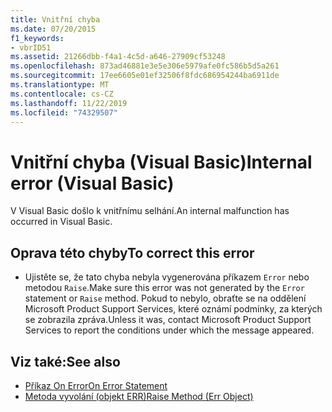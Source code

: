 ```yaml
---
title: Vnitřní chyba
ms.date: 07/20/2015
f1_keywords:
- vbrID51
ms.assetid: 21266dbb-f4a1-4c5d-a646-27909cf53248
ms.openlocfilehash: 873ad46881e3e5e306e5979afe0fc586b5d5a261
ms.sourcegitcommit: 17ee6605e01ef32506f8fdc686954244ba6911de
ms.translationtype: MT
ms.contentlocale: cs-CZ
ms.lasthandoff: 11/22/2019
ms.locfileid: "74329507"
---
```

# <a name="internal-error-visual-basic"></a><span data-ttu-id="be9b8-102">Vnitřní chyba (Visual Basic)</span><span class="sxs-lookup"><span data-stu-id="be9b8-102">Internal error (Visual Basic)</span></span>
<span data-ttu-id="be9b8-103">V Visual Basic došlo k vnitřnímu selhání.</span><span class="sxs-lookup"><span data-stu-id="be9b8-103">An internal malfunction has occurred in Visual Basic.</span></span>  
  
## <a name="to-correct-this-error"></a><span data-ttu-id="be9b8-104">Oprava této chyby</span><span class="sxs-lookup"><span data-stu-id="be9b8-104">To correct this error</span></span>  
  
- <span data-ttu-id="be9b8-105">Ujistěte se, že tato chyba nebyla vygenerována příkazem `Error` nebo metodou `Raise`.</span><span class="sxs-lookup"><span data-stu-id="be9b8-105">Make sure this error was not generated by the `Error` statement or `Raise` method.</span></span> <span data-ttu-id="be9b8-106">Pokud to nebylo, obraťte se na oddělení Microsoft Product Support Services, které oznámí podmínky, za kterých se zobrazila zpráva.</span><span class="sxs-lookup"><span data-stu-id="be9b8-106">Unless it was, contact Microsoft Product Support Services to report the conditions under which the message appeared.</span></span>  
  
## <a name="see-also"></a><span data-ttu-id="be9b8-107">Viz také:</span><span class="sxs-lookup"><span data-stu-id="be9b8-107">See also</span></span>

- [<span data-ttu-id="be9b8-108">Příkaz On Error</span><span class="sxs-lookup"><span data-stu-id="be9b8-108">On Error Statement</span></span>](../../visual-basic/language-reference/statements/on-error-statement.md)
- [<span data-ttu-id="be9b8-109">Metoda vyvolání (objekt ERR)</span><span class="sxs-lookup"><span data-stu-id="be9b8-109">Raise Method (Err Object)</span></span>](xref:Microsoft.VisualBasic.ErrObject.Raise%2A)
